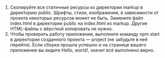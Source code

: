 1. Скопируйте все статичные ресурсы из директории markup в директорию public. Шрифты, стили, изображения, в зависимости от проекта некоторых ресурсов может не быть. Замените файл index.html в директории public на index.html из markup. Другие HTML-файлы с вёрсткой копировать не нужно.
2. Чтобы проверить работу приложения, выполните команду npm start в директории созданного проекта — project (не забудьте в неё перейти). Если сборка прошла успешно и на странице вашего приложения вы видите Hello, world!, значит всё выполнено верно.